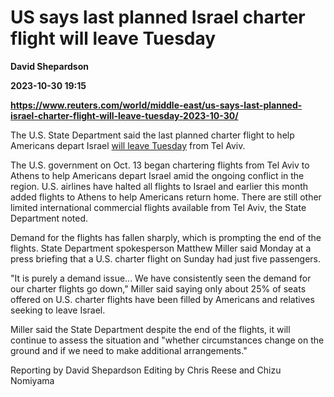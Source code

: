 # US says last planned Israel charter flight will leave Tuesday
**David Shepardson**

**2023-10-30 19:15**

**https://www.reuters.com/world/middle-east/us-says-last-planned-israel-charter-flight-will-leave-tuesday-2023-10-30/**

The U.S. State Department said the last planned charter flight to help Americans depart Israel [will leave Tuesday](https://travel.state.gov/content/travel/en/traveladvisories/ea/situation-in-israel-2023.html) from Tel Aviv.

The U.S. government on Oct. 13 began chartering flights from Tel Aviv to Athens to help Americans depart Israel amid the ongoing conflict in the region. U.S. airlines have halted all flights to Israel and earlier this month added flights to Athens to help Americans return home. There are still other limited international commercial flights available from Tel Aviv, the State Department noted.

Demand for the flights has fallen sharply, which is prompting the end of the flights. State Department spokesperson Matthew Miller said Monday at a press briefing that a U.S. charter flight on Sunday had just five passengers.

"It is purely a demand issue... We have consistently seen the demand for our charter flights go down," Miller said saying only about 25% of seats offered on U.S. charter flights have been filled by Americans and relatives seeking to leave Israel.

Miller said the State Department despite the end of the flights, it will continue to assess the situation and "whether circumstances change on the ground and if we need to make additional arrangements."

Reporting by David Shepardson Editing by Chris Reese and Chizu Nomiyama